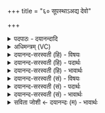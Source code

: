 +++
title = "६० सूपस्थाऽअद्य देवो"

+++
<details><summary>पदपाठः - दयानन्दादि</summary>

सू॒प॒स्था इति॑ सुऽउप॒स्थाः। अ॒द्य। दे॒वः। वन॒स्पतिः॑। अ॒भ॒व॒त्। अ॒श्विभ्या॒मित्य॒श्विऽभ्या॑म्। छागे॑न। सर॑स्वत्यै। मे॒षेण॑। इन्द्रा॑य। ऋ॒ष॒भेण॑। अक्ष॑न्। तान्। मे॒द॒स्तः। प्रति॑। प॒च॒ता। अगृ॑भीषत। अवी॑वृधन्त। पु॒रो॒डाशैः॑। अपुः॑। अ॒श्विना॑। सर॑स्वती। इन्द्रः॑। सु॒त्रामेति॑ सु॒ऽत्रामा॑। सु॒रा॒सो॒मानिति॑ सुराऽसो॒मान्। ६०।
</details>

<details><summary>अधिमन्त्रम् (VC)</summary>

- लिङ्गोक्ता देवताः
- स्वस्त्यात्रेय ऋषिः
- धृतिः
- ऋषभः
</details>

<details><summary>दयानन्द-सरस्वती (हि) - विषयः</summary>

फिर मनुष्यों को क्या करके क्या करना चाहिए, इस विषय को अगले मन्त्र में कहा है ॥
</details>

<details><summary>दयानन्द-सरस्वती (हि) - पदार्थः</summary>

पदार्थान्वयभाषाः -  हे मनुष्यो ! जैसे (अद्य) आज (सूपस्थाः) भलीभाँति समीप स्थिर होनेवाले और (देवः) दिव्य गुणवाला पुरुष (वनस्पतिः) वट वृक्ष आदि के समान जिस-जिस (अश्विभ्याम्) प्राण और अपान के लिए (छागेन) दुःख विनाश करनेवाले छेरी आदि पशु से (सरस्वत्यै) वाणी के लिए (मेषेण) मेंढ़ा से (इन्द्राय) परम ऐश्वर्य्य के लिए (ऋषभेण) बैल से (अक्षन्) भोग करें, उपयोग लें (तान्) उन (मेदस्तः) सुन्दर चिकने पशुओं के (प्रति) प्रति (पचता) पचाने योग्य वस्तुओं का (अगृभीषत) ग्रहण करें (पुरोडाशैः) प्रथम उत्तम संस्कार किये हुए विशेष अन्नों से (अवीवृधन्त) वृद्धि को प्राप्त हों (अश्विना) प्राण, अपान (सरस्वती) प्रशंसित वाणी (सुत्रामा) भलीभाँति रक्षा करनेहारा (इन्द्रः) परम ऐश्वर्य्यवान् राजा (सुरासोमान्) जो अर्क खींचने से उत्पन्न हों, उन औषधिरसों को (अपुः) पीवें, वैसे आप (अभवत्) होओ ॥६० ॥
</details>

<details><summary>दयानन्द-सरस्वती (हि) - भावार्थः</summary>

भावार्थभाषाः -  इस मन्त्र में वाचकलुप्तोपमालङ्कार है। जो मनुष्य छेरी आदि पशुओं के दूध आदि प्राण-अपान की रक्षा के लिए, चिकने और पके हुए पदार्थों का भोजन कर उत्तम रसों के पीके वृद्धि को पाते हैं, वे अच्छे सुख को प्राप्त होते हैं ॥६० ॥
</details>

<details><summary>दयानन्द-सरस्वती (सं) - विषयः</summary>

पुनर्मनुष्यैः किं कृत्वा किं कर्त्तव्यमित्याह ॥
</details>

<details><summary>दयानन्द-सरस्वती (सं) - पदार्थः</summary>

पदार्थान्वयभाषाः -  हे मनुष्याः ! यथाऽद्य सूपस्था देवो वनस्पतिरिव येन येनाश्विभ्यां छागेन सरस्वत्यै मेषेणेन्द्राय ऋषभेणाक्षँस्तान् मेदस्तः प्रतिपचतागृभीषत पुरोडाशैरवीवृधन्ताश्विना सरस्वती सुत्रामेन्द्रः सुरासोमानपुस्तथा भवानभवद्भवेत्॥६० ॥
</details>

<details><summary>दयानन्द-सरस्वती (सं) - भावार्थः</summary>

भावार्थभाषाः -  अत्र वाचकलुप्तोपमालङ्कारः। ये मनुष्याश्छागादिदुग्धादिभिः प्राणाऽपानरक्षणाय स्निग्धान् पक्वान् पदार्थान् भुक्त्वोत्तमान् रसान् पीत्वा वर्धन्ते ते सुसुखं लभन्ते ॥६० ॥
</details>

<details><summary>सविता जोशी ← दयानन्दः (म) - भावार्थः</summary>

भावार्थभाषाः -  या मंत्रात वाचकलुप्तोपमालंकार आहे. जी माणसे प्राण अपान यांच्या रक्षणासाठी शेळी इत्यादी पशूंचे दूध पितात, स्निग्ध व पक्व पदार्थांचे भोजन करतात आणि उत्तम रस प्राशन करतात, त्यांची वृद्धी होते व त्यांना सुख प्राप्त होते.
</details>